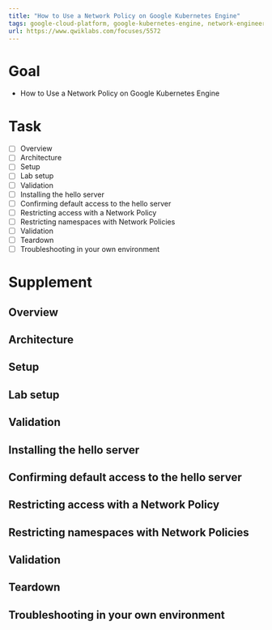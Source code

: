 ```yaml
---
title: "How to Use a Network Policy on Google Kubernetes Engine"
tags: google-cloud-platform, google-kubernetes-engine, network-engineering
url: https://www.qwiklabs.com/focuses/5572
---
```


# Goal
- How to Use a Network Policy on Google Kubernetes Engine

# Task
- [ ] Overview
- [ ] Architecture
- [ ] Setup
- [ ] Lab setup
- [ ] Validation
- [ ] Installing the hello server
- [ ] Confirming default access to the hello server
- [ ] Restricting access with a Network Policy
- [ ] Restricting namespaces with Network Policies
- [ ] Validation
- [ ] Teardown
- [ ] Troubleshooting in your own environment

# Supplement
## Overview
## Architecture
## Setup
## Lab setup
## Validation
## Installing the hello server
## Confirming default access to the hello server
## Restricting access with a Network Policy
## Restricting namespaces with Network Policies
## Validation
## Teardown
## Troubleshooting in your own environment
